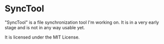 SyncTool
========

"SyncTool" is a file synchronization tool I'm working on. It is in a very early stage and is not in any way usable yet.

It is licensed under the MIT License.
